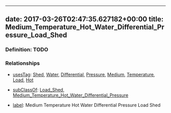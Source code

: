 
---
date: 2017-03-26T02:47:35.627182+00:00
title: Medium_Temperature_Hot_Water_Differential_Pressure_Load_Shed
---
### Definition: TODO

### Relationships

* [usesTag](https://brickschema.org/schema/1.0/BrickFrame#usesTag): [Shed](https://brickschema.org/schema/1.0/BrickTag#Shed), [Water](https://brickschema.org/schema/1.0/BrickTag#Water), [Differential](https://brickschema.org/schema/1.0/BrickTag#Differential), [Pressure](https://brickschema.org/schema/1.0/BrickTag#Pressure), [Medium](https://brickschema.org/schema/1.0/BrickTag#Medium), [Temperature](https://brickschema.org/schema/1.0/BrickTag#Temperature), [Load](https://brickschema.org/schema/1.0/BrickTag#Load), [Hot](https://brickschema.org/schema/1.0/BrickTag#Hot)

* [subClassOf](http://www.w3.org/2000/01/rdf-schema#subClassOf): [Load_Shed](https://brickschema.org/schema/1.0/Brick#Load_Shed), [Medium_Temperature_Hot_Water_Differential_Pressure](https://brickschema.org/schema/1.0/Brick#Medium_Temperature_Hot_Water_Differential_Pressure)

* [label](http://www.w3.org/2000/01/rdf-schema#label): Medium Temperature Hot Water Differential Pressure Load Shed

